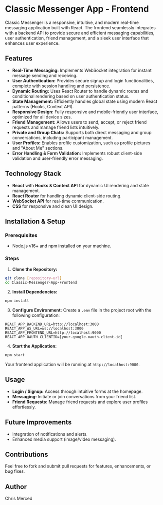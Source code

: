 # Classic Messenger App - Frontend

Classic Messenger is a responsive, intuitive, and modern real-time messaging application built with React. The frontend seamlessly integrates with a backend API to provide secure and efficient messaging capabilities, user authentication, friend management, and a sleek user interface that enhances user experience.

## Features

* **Real-Time Messaging:** Implements WebSocket integration for instant message sending and receiving.
* **User Authentication:** Provides secure signup and login functionalities, complete with session handling and persistence.
* **Dynamic Routing:** Uses React Router to handle dynamic routes and conditional rendering based on user authentication status.
* **State Management:** Efficiently handles global state using modern React patterns (Hooks, Context API).
* **Responsive Design:** Fully responsive and mobile-friendly user interface, optimized for all device sizes.
* **Friend Management:** Allows users to send, accept, or reject friend requests and manage friend lists intuitively.
* **Private and Group Chats:** Supports both direct messaging and group conversations, including participant management.
* **User Profiles:** Enables profile customization, such as profile pictures and "About Me" sections.
* **Error Handling & Form Validation:** Implements robust client-side validation and user-friendly error messaging.

## Technology Stack

* **React** with **Hooks & Context API** for dynamic UI rendering and state management.
* **React Router** for handling dynamic client-side routing.
* **WebSocket API** for real-time communication.
* **CSS** for responsive and clean UI design.

## Installation & Setup

### Prerequisites

* Node.js v16+ and npm installed on your machine.

### Steps

1. **Clone the Repository:**

```bash
git clone [repository-url]
cd Classic-Messenger-App-Frontend
```

2. **Install Dependencies:**

```bash
npm install
```

3. **Configure Environment:** Create a `.env` file in the project root with the following configuration:

```env
REACT_APP_BACKEND_URL=http://localhost:3000
REACT_APP_WS_URL=ws://localhost:3000
REACT_APP_FRONTEND_URL=http://localhost:9000
REACT_APP_OAUTH_CLIENTID=[your-google-oauth-client-id]
```

4. **Start the Application:**

```bash
npm start
```

Your frontend application will be running at `http://localhost:9000`.

## Usage

* **Login / Signup:** Access through intuitive forms at the homepage.
* **Messaging:** Initiate or join conversations from your friend list.
* **Friend Requests:** Manage friend requests and explore user profiles effortlessly.

## Future Improvements

* Integration of notifications and alerts.
* Enhanced media support (image/video messaging).

## Contributions

Feel free to fork and submit pull requests for features, enhancements, or bug fixes.

## Author

Chris Merced
